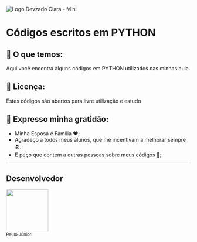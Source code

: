 ![Logo Devzado Clara - Mini](https://user-images.githubusercontent.com/105656681/197564791-4b3a595b-5371-49df-aef4-7969b02c7146.png)

# Códigos escritos em PYTHON

## 🚀 O que temos:

Aqui você encontra alguns códigos  em PYTHON utilizados nas minhas aula.

## 📄 Licença:

Estes códigos são abertos para livre utilização e estudo

## 🎁 Expresso minha gratidão:

* Minha Esposa e Família ❤️;
* Agradeço a todos meus alunos, que me incentivam a melhorar sempre 🫂;
* E peço que contem a outras pessoas sobre meus códigos 📢;

---
## Desenvolvedor

[<img src="https://avatars.githubusercontent.com/u/105656681?s=400&u=24f8717c123188c79cf3373aa1859fba18b51c7b&v=4" width=115><br><sub>Paulo Júnior</sub>](https://github.com/devPauloJunior)
